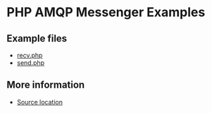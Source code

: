 
# PHP AMQP Messenger Examples

## Example files

 - [recv.php](recv.php.html)
 - [send.php](send.php.html)

## More information

 - [Source location](http://svn.apache.org/repos/asf/qpid/proton/branches/0.7/examples/messenger/php)
